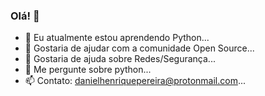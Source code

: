### Olá! 👋

- 🌱 Eu atualmente estou aprendendo Python...
- 👯 Gostaria de ajudar com a comunidade Open Source...
- 🤔 Gostaria de ajuda sobre Redes/Segurança...
- 💬 Me pergunte sobre python...
- 📫 Contato: danielhenriquepereira@protonmail.com...
